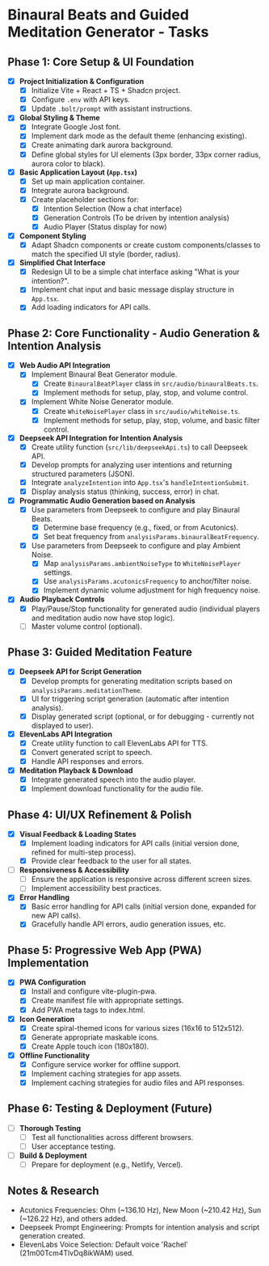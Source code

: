 # Binaural Beats and Guided Meditation Generator - Tasks

## Phase 1: Core Setup & UI Foundation

- [x] **Project Initialization & Configuration**
    - [x] Initialize Vite + React + TS + Shadcn project.
    - [x] Configure `.env` with API keys.
    - [x] Update `.bolt/prompt` with assistant instructions.
- [x] **Global Styling & Theme**
    - [x] Integrate Google Jost font.
    - [x] Implement dark mode as the default theme (enhancing existing).
    - [x] Create animating dark aurora background.
    - [x] Define global styles for UI elements (3px border, 33px corner radius, aurora color to black).
- [x] **Basic Application Layout (`App.tsx`)**
    - [x] Set up main application container.
    - [x] Integrate aurora background.
    - [x] Create placeholder sections for:
        - [x] Intention Selection (Now a chat interface)
        - [x] Generation Controls (To be driven by intention analysis)
        - [x] Audio Player (Status display for now)
- [x] **Component Styling**
    - [x] Adapt Shadcn components or create custom components/classes to match the specified UI style (border, radius).
- [x] **Simplified Chat Interface**
    - [x] Redesign UI to be a simple chat interface asking "What is your intention?".
    - [x] Implement chat input and basic message display structure in `App.tsx`.
    - [x] Add loading indicators for API calls.

## Phase 2: Core Functionality - Audio Generation & Intention Analysis

- [x] **Web Audio API Integration**
    - [x] Implement Binaural Beat Generator module.
        - [x] Create `BinauralBeatPlayer` class in `src/audio/binauralBeats.ts`.
        - [x] Implement methods for setup, play, stop, and volume control.
    - [x] Implement White Noise Generator module.
        - [x] Create `WhiteNoisePlayer` class in `src/audio/whiteNoise.ts`.
        - [x] Implement methods for setup, play, stop, volume, and basic filter control.
- [x] **Deepseek API Integration for Intention Analysis**
    - [x] Create utility function (`src/lib/deepseekApi.ts`) to call Deepseek API.
    - [x] Develop prompts for analyzing user intentions and returning structured parameters (JSON).
    - [x] Integrate `analyzeIntention` into `App.tsx`'s `handleIntentionSubmit`.
    - [x] Display analysis status (thinking, success, error) in chat.
- [x] **Programmatic Audio Generation based on Analysis**
    - [x] Use parameters from Deepseek to configure and play Binaural Beats.
        - [x] Determine base frequency (e.g., fixed, or from Acutonics).
        - [x] Set beat frequency from `analysisParams.binauralBeatFrequency`.
    - [x] Use parameters from Deepseek to configure and play Ambient Noise.
        - [x] Map `analysisParams.ambientNoiseType` to `WhiteNoisePlayer` settings.
        - [x] Use `analysisParams.acutonicsFrequency` to anchor/filter noise.
        - [x] Implement dynamic volume adjustment for high frequency noise.
- [x] **Audio Playback Controls**
    - [x] Play/Pause/Stop functionality for generated audio (individual players and meditation audio now have stop logic).
    - [ ] Master volume control (optional).

## Phase 3: Guided Meditation Feature

- [x] **Deepseek API for Script Generation**
    - [x] Develop prompts for generating meditation scripts based on `analysisParams.meditationTheme`.
    - [x] UI for triggering script generation (automatic after intention analysis).
    - [x] Display generated script (optional, or for debugging - currently not displayed to user).
- [x] **ElevenLabs API Integration**
    - [x] Create utility function to call ElevenLabs API for TTS.
    - [x] Convert generated script to speech.
    - [x] Handle API responses and errors.
- [x] **Meditation Playback & Download**
    - [x] Integrate generated speech into the audio player.
    - [x] Implement download functionality for the audio file.

## Phase 4: UI/UX Refinement & Polish

- [x] **Visual Feedback & Loading States**
    - [x] Implement loading indicators for API calls (initial version done, refined for multi-step process).
    - [x] Provide clear feedback to the user for all states.
- [ ] **Responsiveness & Accessibility**
    - [ ] Ensure the application is responsive across different screen sizes.
    - [ ] Implement accessibility best practices.
- [x] **Error Handling**
    - [x] Basic error handling for API calls (initial version done, expanded for new API calls).
    - [x] Gracefully handle API errors, audio generation issues, etc.

## Phase 5: Progressive Web App (PWA) Implementation

- [x] **PWA Configuration**
    - [x] Install and configure vite-plugin-pwa.
    - [x] Create manifest file with appropriate settings.
    - [x] Add PWA meta tags to index.html.
- [x] **Icon Generation**
    - [x] Create spiral-themed icons for various sizes (16x16 to 512x512).
    - [x] Generate appropriate maskable icons.
    - [x] Create Apple touch icon (180x180).
- [x] **Offline Functionality**
    - [x] Configure service worker for offline support.
    - [x] Implement caching strategies for app assets.
    - [x] Implement caching strategies for audio files and API responses.

## Phase 6: Testing & Deployment (Future)

- [ ] **Thorough Testing**
    - [ ] Test all functionalities across different browsers.
    - [ ] User acceptance testing.
- [ ] **Build & Deployment**
    - [ ] Prepare for deployment (e.g., Netlify, Vercel).

## Notes & Research
- Acutonics Frequencies: Ohm (~136.10 Hz), New Moon (~210.42 Hz), Sun (~126.22 Hz), and others added.
- Deepseek Prompt Engineering: Prompts for intention analysis and script generation created.
- ElevenLabs Voice Selection: Default voice 'Rachel' (21m00Tcm4TlvDq8ikWAM) used.
```